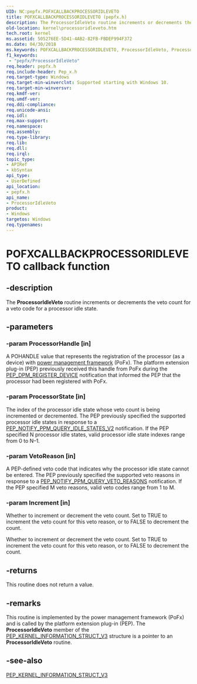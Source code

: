 ```yaml
---
UID: NC:pepfx.POFXCALLBACKPROCESSORIDLEVETO
title: POFXCALLBACKPROCESSORIDLEVETO (pepfx.h)
description: The ProcessorIdleVeto routine increments or decrements the veto count for a veto code for a processor idle state.
old-location: kernel\processoridleveto.htm
tech.root: kernel
ms.assetid: 505276EE-5D41-4AB2-82FB-FBDEF994F372
ms.date: 04/30/2018
ms.keywords: POFXCALLBACKPROCESSORIDLEVETO, ProcessorIdleVeto, ProcessorIdleVeto routine [Kernel-Mode Driver Architecture], ProcessorIdleVetoreadv, kernel.processoridleveto, pepfx/ProcessorIdleVeto
f1_keywords:
 - "pepfx/ProcessorIdleVeto"
req.header: pepfx.h
req.include-header: Pep_x.h
req.target-type: Windows
req.target-min-winverclnt: Supported starting with Windows 10.
req.target-min-winversvr: 
req.kmdf-ver: 
req.umdf-ver: 
req.ddi-compliance: 
req.unicode-ansi: 
req.idl: 
req.max-support: 
req.namespace: 
req.assembly: 
req.type-library: 
req.lib: 
req.dll: 
req.irql: 
topic_type:
- APIRef
- kbSyntax
api_type:
- UserDefined
api_location:
- pepfx.h
api_name:
- ProcessorIdleVeto
product:
- Windows
targetos: Windows
req.typenames: 
---
```


# POFXCALLBACKPROCESSORIDLEVETO callback function


## -description


The <b>ProcessorIdleVeto</b> routine increments or decrements the veto count for a veto code for a processor idle state.


## -parameters




### -param ProcessorHandle [in]

A POHANDLE value that represents the registration of the processor (as a device) with <a href="https://docs.microsoft.com/windows-hardware/drivers/ddi/index">power management framework</a> (PoFx). The platform extension plug-in (PEP) previously received this handle from PoFx during the <a href="https://docs.microsoft.com/windows-hardware/drivers/ddi/pepfx/ns-pepfx-_pep_register_crashdump_device">PEP_DPM_REGISTER_DEVICE</a> notification that informed the PEP that the processor had been registered with PoFx.


### -param ProcessorState [in]

The index of the processor idle state whose veto count is being incremented or decremented. The PEP previously specified the supported processor idle states in response to a <a href="https://docs.microsoft.com/windows-hardware/drivers/ddi/pepfx/ns-pepfx-_pep_ppm_query_idle_states_v2">PEP_NOTIFY_PPM_QUERY_IDLE_STATES_V2</a> notification. If the PEP specified N processor idle states, valid processor idle state indexes range from 0 to N–1.


### -param VetoReason [in]

A PEP-defined veto code that indicates why the processor idle state cannot be entered. The PEP previously specified the supported veto reasons in response to a <a href="https://docs.microsoft.com/windows-hardware/drivers/ddi/pepfx/ns-pepfx-_pep_ppm_query_veto_reason">PEP_NOTIFY_PPM_QUERY_VETO_REASONS</a> notification. If the PEP specified M veto reasons, valid veto codes range from 1 to M.


### -param Increment [in]

Whether to increment or decrement the veto count. Set to TRUE to increment the veto count for this veto reason, or to FALSE to decrement the count.

Whether to increment or decrement the veto count. Set to TRUE to increment the veto count for this veto reason, or to FALSE to decrement the count.


## -returns



This routine does not return a value.




## -remarks



This routine is implemented by the power management framework (PoFx) and is called by the platform extension plug-in (PEP). The <b>ProcessorIdleVeto</b> member of the <a href="https://docs.microsoft.com/windows-hardware/drivers/ddi/pepfx/ns-pepfx-_pep_kernel_information_struct_v3">PEP_KERNEL_INFORMATION_STRUCT_V3</a> structure is a pointer to an <b>ProcessorIdleVeto</b> routine.






## -see-also




<a href="https://docs.microsoft.com/windows-hardware/drivers/ddi/pepfx/ns-pepfx-_pep_kernel_information_struct_v3">PEP_KERNEL_INFORMATION_STRUCT_V3</a>
 

 

